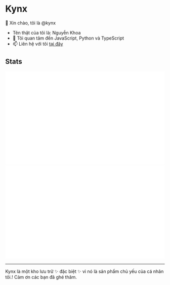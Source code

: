 # Kynx
👋 Xin chào, tôi là @kynx
- Tên thật của tôi là: Nguyễn Khoa
- 👀 Tôi quan tâm đến JavaScript, Python và TypeScript
- 📫 Liên hệ với tôi [tại đây](https://www.facebook.com/katsuu.12)

## Stats
<a href="https://github.com/KhoaDayy/github-stats-transparent">

![](https://raw.githubusercontent.com/KhoaDayy/github-stats-transparent/output/generated/overview.svg)
![](https://raw.githubusercontent.com/KhoaDayy/github-stats-transparent/output/generated/languages.svg)

</a>


----------------------------------
Kynx là một kho lưu trữ ✨ đặc biệt ✨ vì nó là sản phẩm chủ yếu của cá nhân tôi.!
Cảm ơn các bạn đã ghé thăm.
